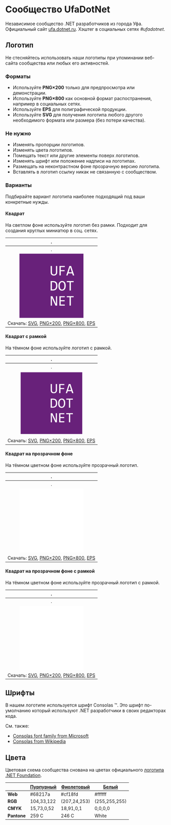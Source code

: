 ﻿# Сообщество UfaDotNet

Независимое сообщество .NET разработчиков из города Уфа. Официальный сайт [ufa.dotnet.ru](https://ufa.dotnet.ru/). Хэштег в социальных сетях _#ufadotnet_.

## Логотип

Не стесняйтесь использовать наши логотипы при упоминании веб-сайта сообщества или любых его активностей.

### Форматы

- Используйте **PNG×200** только для предпросмотра или демонстрации.
- Используйте **PNG×800** как основной формат распостранения, например в социальных сетях.
- Используйте **EPS** для полиграфической продукции.
- Используйте **SVG** для получения логотипа любого другого необходимого формата или размера (без потери качества).

### Не нужно

- Изменять пропорции логотипов.
- Изменять цвета логотипов.
- Помещать текст или другие элементы поверх логотипов.
- Изменять шрифт или положение надписи на логотипах.
- Размещать на неконтрастном фоне прозрачную версию логотипа.
- Вставлять в логотип ссылку никак не связанную с сообществом.

### Варианты

Подбирайте вариант логотипа наиболее подходящий под ваши конкретные нужды.

#### Квадрат

На светлом фоне используйте логотип без рамки. Подходит для создания круглых миниатюр в соц. сетях.

| .                                                            |
| :----------------------------------------------------------: |
| .                                                            |
| ![Квадратный логотип UfaDotNet](ufadotnet-logo-squared-200.png) |
| Скачать: [SVG](https://raw.githubusercontent.com/AnatolyKulakov/SpbDotNet/master/Logo/Ufa/ufadotnet-logo-squared.svg), [PNG×200](https://raw.githubusercontent.com/AnatolyKulakov/SpbDotNet/master/Logo/Ufa/ufadotnet-logo-squared-200.png), [PNG×800](https://raw.githubusercontent.com/AnatolyKulakov/SpbDotNet/master/Logo/Ufa/ufadotnet-logo-squared-800.png), [EPS](https://raw.githubusercontent.com/AnatolyKulakov/SpbDotNet/master/Logo/Ufa/ufadotnet-logo-squared.eps) |

#### Квадрат с рамкой

На тёмном фоне используйте логотип с рамкой.

| .                                                            |
| :----------------------------------------------------------: |
| .                                                            |
| ![Квадратный логотип UfaDotNet с рамкой](ufadotnet-logo-squared-bordered-200.png) |
| Скачать: [SVG](https://raw.githubusercontent.com/AnatolyKulakov/SpbDotNet/master/Logo/Ufa/ufadotnet-logo-squared-bordered.svg), [PNG×200](https://raw.githubusercontent.com/AnatolyKulakov/SpbDotNet/master/Logo/Ufa/ufadotnet-logo-squared-bordered-200.png), [PNG×800](https://raw.githubusercontent.com/AnatolyKulakov/SpbDotNet/master/Logo/Ufa/ufadotnet-logo-squared-bordered-800.png), [EPS](https://raw.githubusercontent.com/AnatolyKulakov/SpbDotNet/master/Logo/Ufa/ufadotnet-logo-squared-bordered.eps) |

#### Квадрат на прозрачном фоне

На тёмном цветном фоне используйте прозрачный логотип.

| .                                                            |
| :----------------------------------------------------------: |
| .                                                            |
| ![Квадратный прозрачный логотип UfaDotNet](ufadotnet-logo-squared-white-200.png) |
| Скачать: [SVG](https://raw.githubusercontent.com/AnatolyKulakov/SpbDotNet/master/Logo/Ufa/ufadotnet-logo-squared-white.svg), [PNG×200](https://raw.githubusercontent.com/AnatolyKulakov/SpbDotNet/master/Logo/Ufa/ufadotnet-logo-squared-white-200.png), [PNG×800](https://raw.githubusercontent.com/AnatolyKulakov/SpbDotNet/master/Logo/Ufa/ufadotnet-logo-squared-white-800.png), [EPS](https://raw.githubusercontent.com/AnatolyKulakov/SpbDotNet/master/Logo/Ufa/ufadotnet-logo-squared-white.eps) |

#### Квадрат на прозрачном фоне с рамкой

На тёмном цветном фоне используйте прозрачный логотип с рамкой.

| .                                                            |
| :----------------------------------------------------------: |
| .                                                            |
| ![Квадратный прозрачный логотип UfaDotNet с рамкой](ufadotnet-logo-squared-white-bordered-200.png)  |
| Скачать: [SVG](https://raw.githubusercontent.com/AnatolyKulakov/SpbDotNet/master/Logo/Ufa/ufadotnet-logo-squared-white-bordered.svg), [PNG×200](https://raw.githubusercontent.com/AnatolyKulakov/SpbDotNet/master/Logo/Ufa/ufadotnet-logo-squared-white-bordered-200.png), [PNG×800](https://raw.githubusercontent.com/AnatolyKulakov/SpbDotNet/master/Logo/Ufa/ufadotnet-logo-squared-white-bordered-800.png), [EPS](https://raw.githubusercontent.com/AnatolyKulakov/SpbDotNet/master/Logo/Ufa/ufadotnet-logo-squared-white-bordered.eps) |

## Шрифты

В нашем логотипе используется шрифт Consolas ™. Это шрифт по-умолчанию который используют .NET разработчики в своих редакторах кода.

См. также:

- [Consolas font family from Microsoft](https://docs.microsoft.com/en-us/typography/font-list/consolas)
- [Consolas from Wikipedia](https://en.wikipedia.org/wiki/Consolas)

## Цвета

Цветовая схема сообщества снована на цветах официального [логотипа .NET Foundation](https://github.com/dotnet/swag/tree/master/logo).

|             | [Пурпурный](https://www.color-hex.com/color/68217a) | [Фиолетовый](https://www.color-hex.com/color/cf18fd) | [Белый](https://www.color-hex.com/color/ffffff) |
| ----------- | --------------------------------------------------- | ---------------------------------------------------- | ----------------------------------------------- |
| **Web**     | #68217a                                             | #cf18fd                                              | #ffffff                                         |
| **RGB**     | 104,33,122                                          | (207,24,253)                                         | (255,255,255)                                   |
| **CMYK**    | 15,73,0,52                                          | 18,91,0,1                                            | 0,0,0,0                                         |
| **Pantone** | 259 C                                               | 246 C                                                | White                                           |

